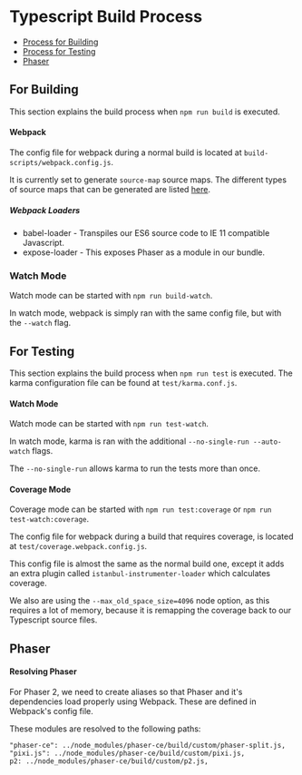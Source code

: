 # Typescript Build Process

* [Process for Building](#for-building)
* [Process for Testing](#for-testing)
* [Phaser](#phaser)

## For Building

This section explains the build process when `npm run build` is executed.

#### Webpack

The config file for webpack during a normal build is located at `build-scripts/webpack.config.js`.

It is currently set to generate `source-map` source maps.
The different types of source maps that can be generated are listed [here](https://webpack.js.org/configuration/devtool/).

##### Webpack Loaders

* babel-loader - Transpiles our ES6 source code to IE 11 compatible Javascript.
* expose-loader - This exposes Phaser as a module in our bundle.

### Watch Mode

Watch mode can be started with `npm run build-watch`.

In watch mode, webpack is simply ran with the same config file, but with the `--watch` flag.

## For Testing

This section explains the build process when `npm run test` is executed.
The karma configuration file can be found at `test/karma.conf.js`.

#### Watch Mode

Watch mode can be started with `npm run test-watch`.

In watch mode, karma is ran with the additional `--no-single-run --auto-watch` flags.

The `--no-single-run` allows karma to run the tests more than once.

#### Coverage Mode

Coverage mode can be started with `npm run test:coverage` or `npm run test-watch:coverage`.

The config file for webpack during a build that requires coverage, is located at `test/coverage.webpack.config.js`.

This config file is almost the same as the normal build one, except it adds an extra plugin called `istanbul-instrumenter-loader` which calculates coverage.

We also are using the `--max_old_space_size=4096` node option, as this requires a lot of memory, because it is remapping the coverage back to our Typescript source files.

## Phaser

#### Resolving Phaser

For Phaser 2, we need to create aliases so that Phaser and it's dependencies load properly using Webpack. These are defined in Webpack's config file.

These modules are resolved to the following paths:

```
"phaser-ce": ../node_modules/phaser-ce/build/custom/phaser-split.js,
"pixi.js": ../node_modules/phaser-ce/build/custom/pixi.js,
p2: ../node_modules/phaser-ce/build/custom/p2.js,
```
